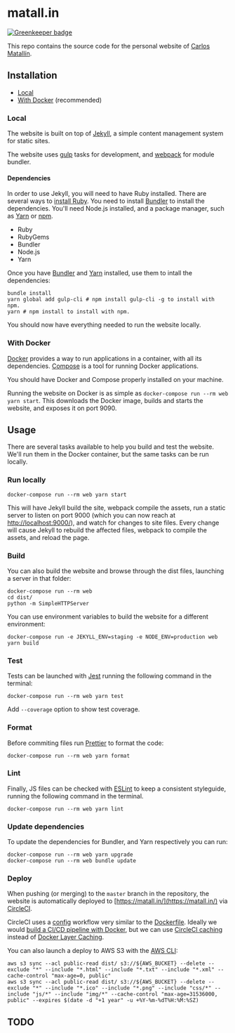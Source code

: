 # matall.in

[![Greenkeeper badge](https://badges.greenkeeper.io/matallo/matall.in.svg)](https://greenkeeper.io/)

This repo contains the source code for the personal website of [Carlos Matallín](https://matall.in/).

## Installation

- [Local](#local)
- [With Docker](#with-docker) (recommended)

### Local

The website is built on top of [Jekyll](http://jekyllrb.com/), a simple content management system for static sites.

The website uses [gulp](https://gulpjs.com/) tasks for development, and [webpack](https://webpack.js.org/) for module bundler.

#### Dependencies

In order to use Jekyll, you will need to have Ruby installed. There are several ways to [install Ruby](https://www.ruby-lang.org/en/documentation/installation/). You need to install [Bundler](http://bundler.io/) to install the dependencies. You'll need Node.js installed, and a package manager, such as [Yarn](https://yarnpkg.com/en/) or [npm](https://www.npmjs.com/).

- Ruby
- RubyGems
- Bundler
- Node.js
- Yarn

Once you have [Bundler](http://bundler.io/) and [Yarn](https://yarnpkg.com/en/) installed, use them to intall the dependencies:

```
bundle install
yarn global add gulp-cli # npm install gulp-cli -g to install with npm.
yarn # npm install to install with npm.
```

You should now have everything needed to run the website locally.

### With Docker

[Docker](https://www.docker.com/) provides a way to run applications in a container, with all its dependencies. [Compose](https://docs.docker.com/compose/) is a tool for running Docker applications.

You should have Docker and Compose properly installed on your machine.

Running the website on Docker is as simple as `docker-compose run --rm web yarn start`. This downloads the Docker image, builds and starts the website, and exposes it on port 9090.

## Usage

There are several tasks available to help you build and test the website. We'll run them in the Docker container, but the same tasks can be run locally.

### Run locally

```
docker-compose run --rm web yarn start
```

This will have Jekyll build the site, webpack compile the assets, run a static server to listen on port 9000 (which you can now reach at [http://localhost:9000/](http://localhost:9000/)), and watch for changes to site files. Every change will cause Jekyll to rebuild the affected files, webpack to compile the assets, and reload the page.

### Build

You can also build the website and browse through the dist files, launching a server in that folder:

```
docker-compose run --rm web
cd dist/
python -m SimpleHTTPServer
```

You can use environment variables to build the website for a different environment:

```
docker-compose run -e JEKYLL_ENV=staging -e NODE_ENV=production web yarn build
```

### Test

Tests can be launched with [Jest](https://facebook.github.io/jest/) running the following command in the terminal:

```
docker-compose run --rm web yarn test
```

Add `--coverage` option to show test coverage.

### Format

Before commiting files run [Prettier](https://prettier.io/) to format the code:

```
docker-compose run --rm web yarn format
```

### Lint

Finally, JS files can be checked with [ESLint](http://eslint.org/) to keep a consistent styleguide, running the following command in the terminal.

```
docker-compose run --rm web yarn lint
```

### Update dependencies

To update the dependencies for Bundler, and Yarn respectively you can run:

```
docker-compose run --rm web yarn upgrade
docker-compose run --rm web bundle update
```

### Deploy

When pushing (or merging) to the `master` branch in the repository, the website is automatically deployed to [https://matall.in/](https://matall.in/) via [CircleCI](https://circleci.com/gh/matallo/workflows/matall.in).

CircleCI uses a [config](.circleci/config.yml) workflow very similar to the [Dockerfile](Dockerfile). Ideally we would [build a CI/CD pipeline with Docker](https://circleci.com/blog/build-cicd-piplines-using-docker/), but we can use [CircleCI caching](https://circleci.com/docs/2.0/caching/) instead of [Docker Layer Caching](https://circleci.com/docs/2.0/docker-layer-caching/).

You can also launch a deploy to AWS S3 with the [AWS CLI](https://aws.amazon.com/cli/):

```
aws s3 sync --acl public-read dist/ s3://${AWS_BUCKET} --delete --exclude "*" --include "*.html" --include "*.txt" --include "*.xml" --cache-control "max-age=0, public"
aws s3 sync --acl public-read dist/ s3://${AWS_BUCKET} --delete --exclude "*" --include "*.ico" --include "*.png" --include "css/*" --include "js/*" --include "img/*" --cache-control "max-age=31536000, public" --expires $(date -d "+1 year" -u +%Y-%m-%dT%H:%M:%SZ)
```

## TODO
